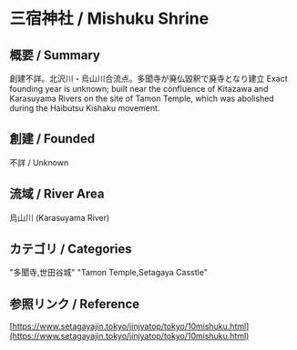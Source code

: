 # 三宿神社 / Mishuku Shrine

## 概要 / Summary

創建不詳。北沢川・烏山川合流点。多聞寺が廃仏毀釈で廃寺となり建立
Exact founding year is unknown; built near the confluence of Kitazawa and Karasuyama Rivers on the site of Tamon Temple, which was abolished during the Haibutsu Kishaku movement.

## 創建 / Founded

不詳 / Unknown

## 流域 / River Area

烏山川 (Karasuyama River)

## カテゴリ / Categories

"多聞寺,世田谷城"
"Tamon Temple,Setagaya Casstle"

## 参照リンク / Reference

[https://www.setagayajin.tokyo/jinjyatop/tokyo/10mishuku.html](https://www.setagayajin.tokyo/jinjyatop/tokyo/10mishuku.html)
